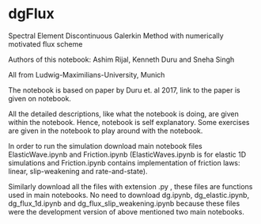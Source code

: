 # dgFlux
Spectral Element Discontinuous Galerkin Method with numerically motivated flux scheme

Authors of this notebook: Ashim Rijal, Kenneth Duru and Sneha Singh

All from Ludwig-Maximilians-University, Munich

The notebook is based on paper by Duru et. al 2017, link to the paper is given on notebook.

All the detailed descriptions, like what the notebook is doing, are given within the notebook. Hence, notebook is self explanatory. Some exercises are given in the notebook to play around with the notebook.

In order to run the simulation download main notebook files ElasticWave.ipynb and Friction.ipynb (ElasticWaves.ipynb is for elastic 1D simulations and Friction.ipynb contains implementation of friction laws: linear, slip-weakening and rate-and-state).

Similarly download all the files with extension .py , these files are functions used in main notebooks. No need to download dg.ipynb, dg_elastic.ipynb, dg_flux_1d.ipynb and dg_flux_slip_weakening.ipynb because these files were the development version of above mentioned two main notebooks.
